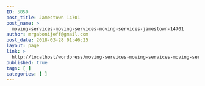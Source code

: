```yaml
---
ID: 5850
post_title: Jamestown 14701
post_name: >
  moving-services-moving-services-moving-services-jamestown-14701
author: mrgabonijeff@gmail.com
post_date: 2018-03-28 01:46:25
layout: page
link: >
  http://localhost/wordpress/moving-services-moving-services-moving-services-jamestown-14701/
published: true
tags: [ ]
categories: [ ]
---
```


